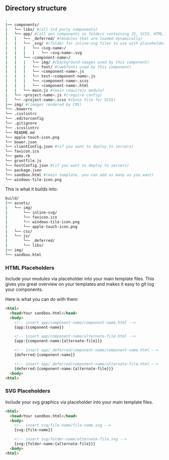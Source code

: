 ## Directory structure

```bash
.
|── components/
|   └── libs/ #(all 3rd party components)
|   └── app/ #(all own components in folders containing JS, SCSS, HTML)
|   |   └── _deferred/ #(modules that are loaded dynamically)
|   |   └── _svg/ #(folder for inline-svg files to use with placeholder)
|   |   |   └── <svg-name>/
|   |   |   |   └── <svg-name>.svg
|   |   └── <component-name>/
|   |   |   └── img/ #(background-images used by this component)
|   |   |   └── font/ #(webfonts used by this component)
|   |   |   └── <component-name>.js
|   |   |   └── test-<component-name>.js
|   |   |   └── <component-name>.scss
|   |   |   └── <component-name>.html
|   |   └── main.js #(main requirejs module)
|   └── <project-name>.js #(require config)
|   └── <project-name>.scss #(base file for SCSS)
|── img/ #(images rendered by CMS)
└── .bowerrc
└── .csslintrc
└── .editorconfig
└── .gitignore
└── .scsslintrc
└── README.md
└── apple-touch-icon.png
└── bower.json
└── clientConfig.json #(if you want to deploy to servers)
└── favicon.ico
└── gems.rb
└── gruntfile.js
└── hostConfig.json #(if you want to deploy to servers)
└── package.json
└── sandbox.html #(main template, you can add as many as you want)
└── windows-tile-icon.png
```

This is what it builds into:

```bash
build/
|── assets/
|   └── img/
|       └── inline-svg/
|       └── favicon.ico
|       └── windows-tile-icon.png
|       └── apple-touch-icon.png
|   └── css/
|   └── js/
|       └── _deferred/
|       └── libs/
|── img/
└── sandbox.html
```

### HTML Placeholders

Include your modules via placeholder into your main template files. This gives you great overview on your templates and makes it easy to git log your components.

Here is what you can do with them:

```html
<html>
  <head>Your sandbox.html</head>
  <body>
    <!-- insert app/component-name/component-name.html -->
    {app:{component-name}}

    <!-- insert app/component-name/alternate-file.html -->
    {app:{component-name:{alternate-file}}}

    <!-- insert app/_deferred/component-name/component-name.html -->
    {deferred:{component-name}}

    <!-- insert app/_deferred/component-name/alternate-file.html -->
    {deferred:{component-name:{alternate-file}}}
  <body>
<html>
```

### SVG Placeholders

Include your svg graphics via placeholder into your main template files.

```html
<html>
  <head>Your sandbox.html</head>
  <body>
    <!-- insert svg/file-name/file-name.svg -->
    {svg:{file-name}}

    <!-- insert svg/folder-name/alternate-file.svg -->
    {svg:{folder-name:{alternate-file}}}
  <body>
<html>
```
